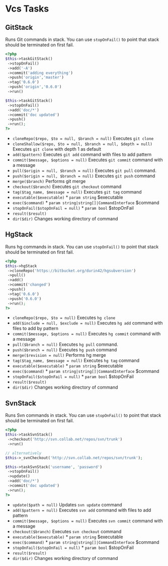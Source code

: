 # Vcs Tasks
## GitStack


Runs Git commands in stack. You can use `stopOnFail()` to point that stack should be terminated on first fail.

``` php
<?php
$this->taskGitStack()
 ->stopOnFail()
 ->add('-A')
 ->commit('adding everything')
 ->push('origin','master')
 ->tag('0.6.0')
 ->push('origin','0.6.0')
 ->run()

$this->taskGitStack()
 ->stopOnFail()
 ->add('doc/*')
 ->commit('doc updated')
 ->push()
 ->run();
?>
```

* `cloneRepo($repo, $to = null, $branch = null)`  Executes `git clone`
* `cloneShallow($repo, $to = null, $branch = null, $depth = null)`  Executes `git clone` with depth 1 as default
* `add($pattern)`  Executes `git add` command with files to add pattern
* `commit($message, $options = null)`  Executes `git commit` command with a message
* `pull($origin = null, $branch = null)`  Executes `git pull` command.
* `push($origin = null, $branch = null)`  Executes `git push` command
* `merge($branch)`  Performs git merge
* `checkout($branch)`  Executes `git checkout` command
* `tag($tag_name, $message = null)`  Executes `git tag` command
* `executable($executable)`   * `param string` $executable
* `exec($command)`   * `param string|string[]|CommandInterface` $command
* `stopOnFail($stopOnFail = null)`   * `param bool` $stopOnFail
* `result($result)` 
* `dir($dir)`  Changes working directory of command

## HgStack


Runs hg commands in stack. You can use `stopOnFail()` to point that stack should be terminated on first fail.

``` php
<?php
$this->hgStack
 ->cloneRepo('https://bitbucket.org/durin42/hgsubversion')
 ->pull()
 ->add()
 ->commit('changed')
 ->push()
 ->tag('0.6.0')
 ->push('0.6.0')
 ->run();
?>
```

* `cloneRepo($repo, $to = null)`  Executes `hg clone`
* `add($include = null, $exclude = null)`  Executes `hg add` command with files to add by pattern
* `commit($message, $options = null)`  Executes `hg commit` command with a message
* `pull($branch = null)`  Executes `hg pull` command.
* `push($branch = null)`  Executes `hg push` command
* `merge($revision = null)`  Performs hg merge
* `tag($tag_name, $message = null)`  Executes `hg tag` command
* `executable($executable)`   * `param string` $executable
* `exec($command)`   * `param string|string[]|CommandInterface` $command
* `stopOnFail($stopOnFail = null)`   * `param bool` $stopOnFail
* `result($result)` 
* `dir($dir)`  Changes working directory of command

## SvnStack


Runs Svn commands in stack. You can use `stopOnFail()` to point that stack should be terminated on first fail.

``` php
<?php
$this->taskSvnStack()
 ->checkout('http://svn.collab.net/repos/svn/trunk')
 ->run()

// alternatively
$this->_svnCheckout('http://svn.collab.net/repos/svn/trunk');

$this->taskSvnStack('username', 'password')
 ->stopOnFail()
 ->update()
 ->add('doc/*')
 ->commit('doc updated')
 ->run();
?>
```

* `update($path = null)`  Updates `svn update` command
* `add($pattern = null)`  Executes `svn add` command with files to add pattern
* `commit($message, $options = null)`  Executes `svn commit` command with a message
* `checkout($branch)`  Executes `svn checkout` command
* `executable($executable)`   * `param string` $executable
* `exec($command)`   * `param string|string[]|CommandInterface` $command
* `stopOnFail($stopOnFail = null)`   * `param bool` $stopOnFail
* `result($result)` 
* `dir($dir)`  Changes working directory of command

